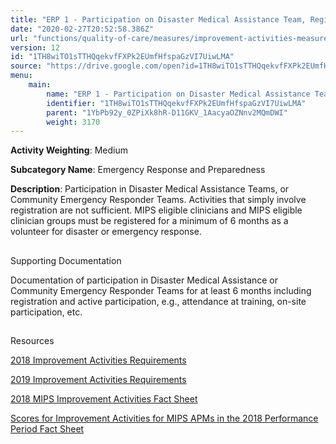```yaml
---
title: "ERP 1 - Participation on Disaster Medical Assistance Team, Registered for 6 Months"
date: "2020-02-27T20:52:58.386Z"
url: "functions/quality-of-care/measures/improvement-activities-measures/2018-improvement-activities/erp-1-participation-on-disaster-medical-assistance-team-registered-for-6-months.html"
version: 12
id: "1TH8wiTO1sTTHQqekvfFXPk2EUmfHfspaGzVI7UiwLMA"
source: "https://drive.google.com/open?id=1TH8wiTO1sTTHQqekvfFXPk2EUmfHfspaGzVI7UiwLMA"
menu:
    main:
        name: "ERP 1 - Participation on Disaster Medical Assistance Team, Registered for 6 Months"
        identifier: "1TH8wiTO1sTTHQqekvfFXPk2EUmfHfspaGzVI7UiwLMA"
        parent: "1YbPb92y_0ZPiXk8hR-D11GKV_1AacyaOZNnv2MQmDWI"
        weight: 3170
---
```









**Activity Weighting**: Medium

**Subcategory Name**: Emergency Response and Preparedness

**Description**: Participation in Disaster Medical Assistance Teams, or Community Emergency Responder Teams. Activities that simply involve registration are not sufficient. MIPS eligible clinicians and MIPS eligible clinician groups must be registered for a minimum of 6 months as a volunteer for disaster or emergency response.







## 

Supporting Documentation

Documentation of participation in Disaster Medical Assistance or Community Emergency Responder Teams for at least 6 months including registration and active participation, e.g., attendance at training, on-site participation, etc.







## 

Resources

[2018 Improvement Activities Requirements](https://qpp.cms.gov/mips/improvement-activities?py=2018)

[2019 Improvement Activities Requirements](https://qpp.cms.gov/mips/improvement-activities?py=2019)

[2018 MIPS Improvement Activities Fact Sheet](https://qpp.cms.gov/resource/2018%20MIPS%20Improvement%20Activities%20Fact%20Sheet)

[Scores for Improvement Activities for MIPS APMs in the 2018 Performance Period Fact Sheet](https://qpp.cms.gov/resource/2018%20MIPS%20APMs%20improvement%20Activities%20scores%20fact%20sheet)

